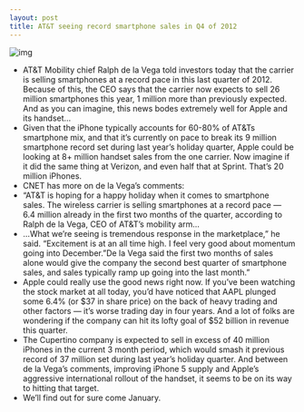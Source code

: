 ```yaml
---
layout: post
title: AT&T seeing record smartphone sales in Q4 of 2012
---
```

![img](http://media.idownloadblog.com/wp-content/uploads/2012/02/att.jpg)
* AT&T Mobility chief Ralph de la Vega told investors today that the carrier is selling smartphones at a record pace in this last quarter of 2012. Because of this, the CEO says that the carrier now expects to sell 26 million smartphones this year, 1 million more than previously expected. And as you can imagine, this news bodes extremely well for Apple and its handset…
* Given that the iPhone typically accounts for 60-80% of AT&Ts smartphone mix, and that it’s currently on pace to break its 9 million smartphone record set during last year’s holiday quarter, Apple could be looking at 8+ million handset sales from the one carrier. Now imagine if it did the same thing at Verizon, and even half that at Sprint. That’s 20 million iPhones.
* CNET has more on de la Vega’s comments:
* “AT&T is hoping for a happy holiday when it comes to smartphone sales. The wireless carrier is selling smartphones at a record pace — 6.4 million already in the first two months of the quarter, according to Ralph de la Vega, CEO of AT&T’s mobility arm…
* …What we’re seeing is tremendous response in the marketplace,” he said. “Excitement is at an all time high. I feel very good about momentum going into December.”De la Vega said the first two months of sales alone would give the company the second best quarter of smartphone sales, and sales typically ramp up going into the last month.”
* Apple could really use the good news right now. If you’ve been watching the stock market at all today, you’d have noticed that AAPL plunged some 6.4% (or $37 in share price) on the back of heavy trading and other factors — it’s worse trading day in four years. And a lot of folks are wondering if the company can hit its lofty goal of $52 billion in revenue this quarter.
* The Cupertino company is expected to sell in excess of 40 million iPhones in the current 3 month period, which would smash it previous record of 37 million set during last year’s holiday quarter. And between de la Vega’s comments, improving iPhone 5 supply and Apple’s aggressive international rollout of the handset, it seems to be on its way to hitting that target.
* We’ll find out for sure come January.

